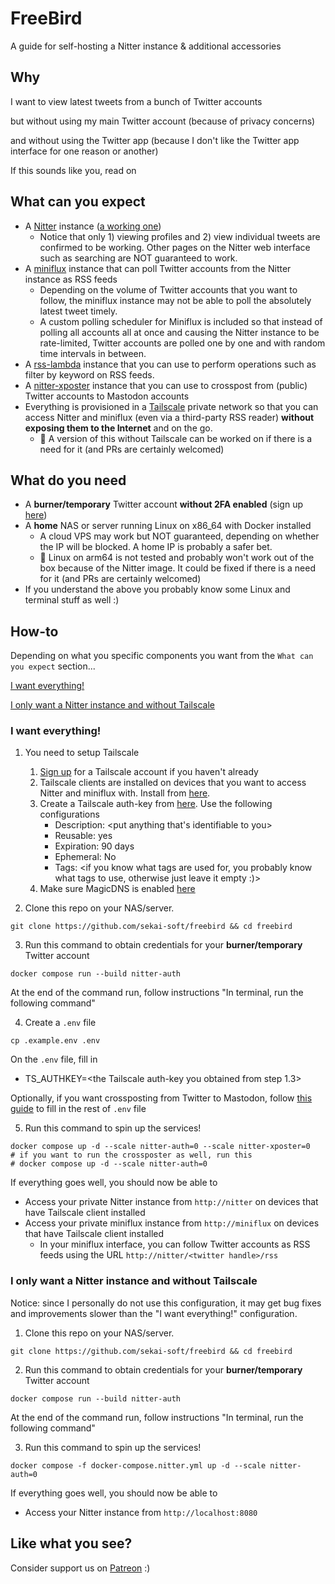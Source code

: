 # FreeBird
A guide for self-hosting a Nitter instance & additional accessories

## Why
I want to view latest tweets from a bunch of Twitter accounts

but without using my main Twitter account (because of privacy concerns)

and without using the Twitter app (because I don't like the Twitter app interface for one reason or another)

If this sounds like you, read on

## What can you expect
* A [Nitter](https://github.com/zedeus/nitter) instance ([a working one](https://github.com/zedeus/nitter/issues/983))
    * Notice that only 1) viewing profiles and 2) view individual tweets are confirmed to be working. Other pages on the Nitter web interface such as searching are NOT guaranteed to work.
* A [miniflux](https://github.com/miniflux/v2) instance that can poll Twitter accounts from the Nitter instance as RSS feeds
    * Depending on the volume of Twitter accounts that you want to follow, the miniflux instance may not be able to poll the absolutely latest tweet timely.
    * A custom polling scheduler for Miniflux is included so that instead of polling all accounts all at once and causing the Nitter instance to be rate-limited, Twitter accounts are polled one by one and with random time intervals in between.
* A [rss-lambda](https://github.com/k-t-corp/rss-lambda) instance that you can use to perform operations such as filter by keyword on RSS feeds.
* A [nitter-xposter](https://github.com/k-t-corp/nitter-xposter) instance that you can use to crosspost from (public) Twitter accounts to Mastodon accounts
* Everything is provisioned in a [Tailscale](https://tailscale.com/) private network so that you can access Nitter and miniflux (even via a third-party RSS reader) **without exposing them to the Internet** and on the go.
    * 🚧 A version of this without Tailscale can be worked on if there is a need for it (and PRs are certainly welcomed)

## What do you need
* A **burner/temporary** Twitter account **without 2FA enabled** (sign up [here](https://twitter.com/i/flow/signup))
* A **home** NAS or server running Linux on x86_64 with Docker installed
    * A cloud VPS may work but NOT guaranteed, depending on whether the IP will be blocked. A home IP is probably a safer bet.
    * 🚧 Linux on arm64 is not tested and probably won't work out of the box because of the Nitter image. It could be fixed if there is a need for it (and PRs are certainly welcomed)
* If you understand the above you probably know some Linux and terminal stuff as well :)

## How-to
Depending on what you specific components you want from the `What can you expect` section...

[I want everything!](#i-want-everything)

[I only want a Nitter instance and without Tailscale](#i-only-want-a-nitter-instance-and-without-tailscale)

### I want everything!
1. You need to setup Tailscale
    1. [Sign up](https://login.tailscale.com/start) for a Tailscale account if you haven't already
    2. Tailscale clients are installed on devices that you want to access Nitter and miniflux with. Install from [here](https://tailscale.com/download).
    3. Create a Tailscale auth-key from [here](https://login.tailscale.com/admin/settings/keys). Use the following configurations
        * Description: <put anything that's identifiable to you>
        * Reusable: yes
        * Expiration: 90 days
        * Ephemeral: No
        * Tags: <if you know what tags are used for, you probably know what tags to use, otherwise just leave it empty :)>
    4. Make sure MagicDNS is enabled [here](https://login.tailscale.com/admin/dns)

2. Clone this repo on your NAS/server.
```
git clone https://github.com/sekai-soft/freebird && cd freebird
```

3. Run this command to obtain credentials for your **burner/temporary** Twitter account
```
docker compose run --build nitter-auth
```
At the end of the command run, follow instructions "In terminal, run the following command"

4. Create a `.env` file
```
cp .example.env .env
```
On the `.env` file, fill in

* TS_AUTHKEY=<the Tailscale auth-key you obtained from step 1.3>

Optionally, if you want crossposting from Twitter to Mastodon, follow [this guide](https://github.com/k-t-corp/nitter-xposter?tab=readme-ov-file#obtain-mastodon-credentials) to fill in the rest of `.env` file

5. Run this command to spin up the services!
```
docker compose up -d --scale nitter-auth=0 --scale nitter-xposter=0
# if you want to run the crossposter as well, run this
# docker compose up -d --scale nitter-auth=0 
```
If everything goes well, you should now be able to
* Access your private Nitter instance from `http://nitter` on devices that have Tailscale client installed
* Access your private miniflux instance from `http://miniflux` on devices that have Tailscale client installed
    * In your miniflux interface, you can follow Twitter accounts as RSS feeds using the URL `http://nitter/<twitter handle>/rss`

### I only want a Nitter instance and without Tailscale
Notice: since I personally do not use this configuration, it may get bug fixes and improvements slower than the "I want everything!" configuration.

1. Clone this repo on your NAS/server.
```
git clone https://github.com/sekai-soft/freebird && cd freebird
```

2. Run this command to obtain credentials for your **burner/temporary** Twitter account
```
docker compose run --build nitter-auth
```
At the end of the command run, follow instructions "In terminal, run the following command"

3. Run this command to spin up the services!
```
docker compose -f docker-compose.nitter.yml up -d --scale nitter-auth=0
```
If everything goes well, you should now be able to
* Access your Nitter instance from `http://localhost:8080`

## Like what you see?
Consider support us on [Patreon](https://www.patreon.com/sekaisoft) :)
